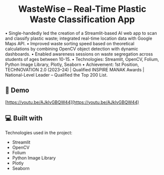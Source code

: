 
<h1 align="center" id="title">WasteWise – Real-Time Plastic Waste Classification App</h1>

<p id="description">•	Single-handedly led the creation of a Streamlit-based AI web app to scan and classify plastic waste; integrated real-time location data with Google Maps API.
•	Improved waste sorting speed based on theoretical calculations by combining OpenCV object detection with dynamic dashboards.
•	Enabled awareness sessions on waste segregation across students of ages between 10-15.
•	Technologies: Streamlit, OpenCV, Folium, Python Image Library, Plotly, Seaborn
•	Achievement: 1st Position, TECHNOVATION 2.0 (2023–24) | Qualified INSPIRE MANAK Awards | National-Level Leader – Qualified the Top 200 List.</p>

<h2>🚀 Demo</h2>

[https://youtu.be/AJklvGBQW44](https://youtu.be/AJklvGBQW44)

  
  
<h2>💻 Built with</h2>

Technologies used in the project:

*   Streamlit
*   OpenCV
*   Folium
*   Python Image Library
*   Plotly
*   Seaborn
